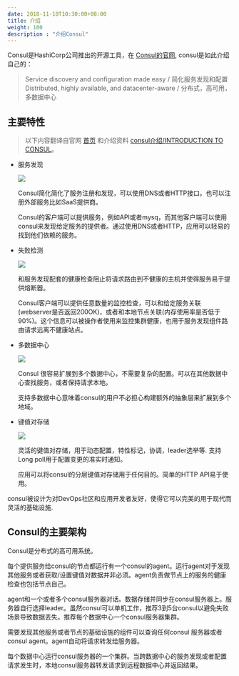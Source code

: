 ```yaml
---
date: 2018-11-10T10:30:00+08:00
title: 介绍
weight: 100
description : "介绍Consul"
---
```


Consul是HashiCorp公司推出的开源工具，在 [Consul的官网](https://www.consul.io/), consul是如此介绍自己的：

> Service discovery and configuration made easy / 简化服务发现和配置
> Distributed, highly available, and datacenter-aware / 分布式，高可用，多数据中心

## 主要特性

> 以下内容翻译自官网 [首页](https://www.consul.io/) 和介绍资料 [consul介绍/INTRODUCTION TO CONSUL](https://www.consul.io/intro/index.html)。

- 服务发现

	![](https://www.consul.io/assets/images/feature-discovery@2x-e2a08445.png)

    Consul简化简化了服务注册和发现，可以使用DNS或者HTTP接口。也可以注册外部服务比如SaaS提供商。

	Consul的客户端可以提供服务，例如API或者mysq，而其他客户端可以使用consul来发现给定服务的提供者。通过使用DNS或者HTTP，应用可以轻易的找到他们依赖的服务。

- 失败检测

	![](https://www.consul.io/assets/images/feature-health@2x-50ca2d94.png)

	和服务发现配套的健康检查阻止将请求路由到不健康的主机并使得服务易于提供熔断器。

	Consul客户端可以提供任意数量的监控检查，可以和给定服务关联(webserver是否返回200OK)，或者和本地节点关联(内存使用率是否低于90%)。这个信息可以被操作者使用来监控集群健康，也用于服务发现组件路由请求远离不健康站点。

- 多数据中心

	![](https://www.consul.io/assets/images/feature-multi@2x-9fea2a34.png)

	Consul 很容易扩展到多个数据中心，不需要复杂的配置。可以在其他数据中心查找服务，或者保持请求本地。

	支持多数据中心意味着consul的用户不必担心构建额外的抽象层来扩展到多个地域。

- 键值对存储

	![](https://www.consul.io/assets/images/feature-config@2x-d09628e4.png)

	灵活的键值对存储，用于动态配置，特性标记，协调，leader选举等. 支持Long poll用于配置变更的准实时通知。

	应用可以将consul的分层键值对存储用于任何目的。简单的HTTP API易于使用。

consul被设计为对DevOps社区和应用开发者友好，使得它可以完美的用于现代而灵活的基础设施.

## Consul的主要架构

Consul是分布式的高可用系统。

每个提供服务给consul的节点都运行有一个consul的agent。运行agent对于发现其他服务或者获取/设置键值对数据并非必须。agent负责做节点上的服务的健康检查也包括节点自己。

agent和一个或者多个consul服务器对话。数据存储并同步在consul服务器上。服务器自行选择leader。虽然consul可以单机工作，推荐3到5台consul以避免失败场景导致数据丢失。推荐每个数据中心一个consul服务器集群。

需要发现其他服务或者节点的基础设施的组件可以查询任何consul 服务器或者consul agent。agent自动将请求转发给服务器。

每个数据中心运行consul服务器的一个集群。当跨数据中心的服务发现或者配置请求发生时，本地consul服务器转发请求到远程数据中心并返回结果。


